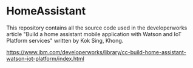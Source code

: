 # HomeAssistant
This repository contains all the source code used in the developerworks article "Build a home assistant mobile application with Watson and IoT Platform services" written by Kok Sing, Khong.

https://www.ibm.com/developerworks/library/cc-build-home-assistant-watson-iot-platform/index.html

